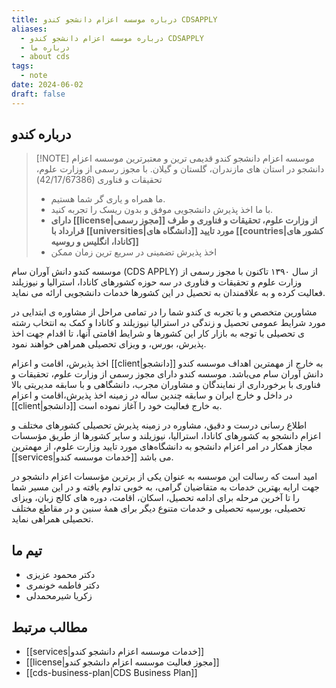 ```yaml
---
title: درباره موسسه اعزام دانشجو کندو CDSAPPLY
aliases:
  - درباره موسسه اعزام دانشجو کندو CDSAPPLY
  - درباره ما
  - about cds
tags:
  - note
date: 2024-06-02
draft: false
---
```

## درباره کندو


> [!NOTE] موسسه اعزام دانشجو کندو 
> قدیمی ترین و معتبرترین موسسه اعزام دانشجو در استان های مازندران، گلستان و گیلان. با مجوز رسمی از وزارت علوم، تحقیقات و فناوری (42/17/67386)
> 
> - ما همراه و یاری گر شما هستیم. 
> - با ما اخذ پذیرش دانشجویی موفق و بدون ریسک را تجربه کنید. 
> - **دارای [[license|مجوز رسمی]] از وزارت علوم، تحقیقات و فناوری و طرف قرارداد با [[universities|دانشگاه های]] مورد تایید [[countries|کشور های کانادا، انگلیس و روسیه]]** 
> - اخذ پذیرش تضمینی در سریع ترین زمان ممکن

موسسه کندو دانش آوران سام (CDS APPLY) از سال ۱۳۹۰ تاکنون با مجوز رسمی از وزارت علوم و تحقیقات و فناوری در سه حوزه کشورهای کانادا، استرالیا و نیوزیلند فعالیت کرده و به علاقمندان به تحصیل در این کشورها خدمات دانشجویی ارائه می نماید.

مشاورین متخصص و با تجربه ی کندو شما را در تمامی مراحل از مشاوره ی ابتدایی در مورد شرایط عمومی تحصیل و زندگی در استرالیا نیوزیلند و کانادا  و کمک به انتخاب رشته ی تحصیلی با توجه به بازار کار این کشورها و شرایط اقامتی آنها، تا اقدام جهت اخذ پذیرش، بورس، و ویزای تحصیلی همراهی خواهند نمود.

اخذ پذیرش، اقامت و اعزام [[client|دانشجو]] به خارج از مهمترین اهداف موسسه کندو دانش آوران سام می‌باشد. موسسه کندو دارای مجوز رسمی‌ از وزارت علوم، تحقیقات و فناوری با برخورداری از نمایندگان و مشاوران مجرب، دانشگاهی و با سابقه مدیریتی بالا در داخل و خارج ایران و سابقه چندین ساله در زمینه اخذ پذیرش،اقامت و اعزام [[client|دانشجو]] به خارج فعالیت خود را آغاز نموده است. 

اطلاع رسانی درست و دقیق، مشاوره در زمینه پذیرش تحصیلی‌ کشور‌های مختلف و اعزام دانشجو به کشور‌های کانادا، استرالیا، نیوزیلند و سایر کشورها از طریق مؤسسات مجاز همکار در امر اعزام دانشجو به دانشگاه‌های مورد تایید وزارت علوم، از مهمترین [[services|خدمات موسسه کندو]] می باشد. 

امید است که رسالت این موسسه به عنوان یکی‌ از برترین مؤسسات اعزام دانشجو در جهت ارایه بهترین خدمات به متقاضیان گرامی‌، به خوبی تداوم یافته و در این مسیر شما را تا آخرین مرحله برای ادامه تحصیل، اسکان، اقامت، دوره های کالج زبان، ویزای تحصیلی‌، بورسیه تحصیلی‌ و خدمات متنوع دیگر برای همهٔ سنین و در مقاطع مختلف تحصیلی‌ همراهی نماید. 


## تیم ما

- دکتر محمود عزیزی
- دکتر فاطمه خونمری
- زکریا شیرمحمدلی

## مطالب مرتبط

- [[services|خدمات موسسه اعزام دانشجو کندو]]
- [[license|مجوز فعالیت موسسه اعزام دانشجو کندو]]
- [[cds-business-plan|CDS Business Plan]]

